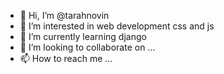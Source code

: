 - 👋 Hi, I’m @tarahnovin
- 👀 I’m interested in web development css and js
- 🌱 I’m currently learning django
- 💞️ I’m looking to collaborate on ...
- 📫 How to reach me ...

<!---
tarahnovin/tarahnovin is a ✨ special ✨ repository because its `README.md` (this file) appears on your GitHub profile.
You can click the Preview link to take a look at your changes.
--->
